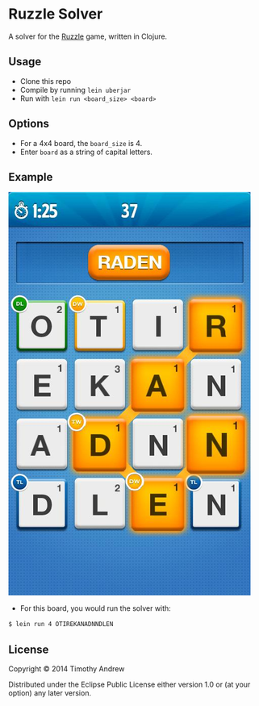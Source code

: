 # Ruzzle Solver

A solver for the [Ruzzle][1] game, written in Clojure.

## Usage

- Clone this repo
- Compile by running `lein uberjar`
- Run with `lein run <board_size> <board>`

## Options

- For a 4x4 board, the `board_size` is 4.
- Enter `board` as a string of capital letters.

## Example

![Example Ruzzle Board](https://raw.githubusercontent.com/timothyandrew/ruzzle-solver/master/resources/example.png)

- For this board, you would run the solver with:

```bash
$ lein run 4 OTIREKANADNNDLEN
```

## License

Copyright © 2014 Timothy Andrew

Distributed under the Eclipse Public License either version 1.0 or (at
your option) any later version.

[1]: http://www.ruzzle-game.com/
